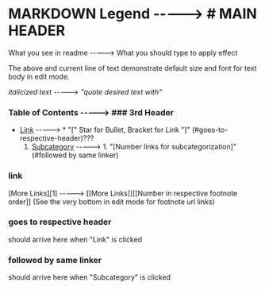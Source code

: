 # MARKDOWN Legend -----> # MAIN HEADER


What you see in readme -----> What you should type to apply effect


The above and current line of text demonstrate default size and font for text body in edit mode.


*italicized text* -----> *"quote desired text with"*


### Table of Contents -----> ### 3rd Header 
* [Link](#link) -----> * "[" Star for Bullet, Bracket for Link "]" (#goes-to-respective-header)???
  1. [Subcategory](#subcategory) -----> 1. "[Number links for subcategorization]" (#followed by same linker)  

### link
[More Links][1] -----> [[More Links]][[Number in respective footnote order]] (See the very bottom in edit mode for footnote url links)


### goes to respective header 
should arrive here when "Link" is clicked


### followed by same linker
should arrive here when "Subcategory" is clicked
